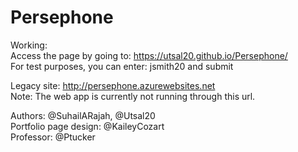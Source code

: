 # Persephone
  
Working:  
Access the page by going to: https://utsal20.github.io/Persephone/  
For test purposes, you can enter: jsmith20 and submit  
  
Legacy site: http://persephone.azurewebsites.net  
Note: The web app is currently not running through this url.  
  
Authors: @SuhailARajah, @Utsal20  
Portfolio page design: @KaileyCozart  
Professor: @Ptucker
